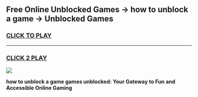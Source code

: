 
## Free Online Unblocked Games → how to unblock a game → Unblocked Games
<h3>
<a href="https://premium.freeplayer.one?title=how_to_unblock_a_game&ref=21F">CLICK TO PLAY</a></h3>
<hr>

<h3>
<a href="https://premium.freeplayer.one?title=how_to_unblock_a_game&ref=21F">CLICK 2 PLAY</a>
  
</h3>

<a href="https://premium.freeplayer.one?title=how_to_unblock_a_game&ref=21F/"><img src="https://clearcache.store/games.png"></a>


**how to unblock a game games unblocked: Your Gateway to Fun and Accessible Online Gaming**
